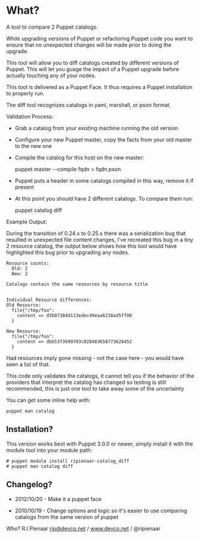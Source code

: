 What?
=====
A tool to compare 2 Puppet catalogs.

While upgrading versions of Puppet or refactoring Puppet code you want to
ensure that no unexpected changes will be made prior to doing the upgrade.

This tool will allow you to diff catalogs created by different versions of
Puppet.  This will let you guage the impact of a Puppet upgrade before actually
touching any of your nodes.

This tool is delivered as a Puppet Face. It thus requires a Puppet installation
to properly run.

The diff tool recognizes catalogs in yaml, marshall, or pson format.

Validation Process:

 - Grab a catalog from your existing machine running the old version
 - Configure your new Puppet master, copy the facts from your old master
   to the new one
 - Compile the catalog for this host on the new master:

      puppet master --compile fqdn > fqdn.pson

 - Puppet puts a header in some catalogs compiled in this way, remove it if present
 - At this point you should have 2 different catalogs. To compare them run:

      puppet catalog diff <catalog1> <catalog2>

Example Output:

During the transition of 0.24.x to 0.25.x there was a serialization bug that
resulted in unexpected file content changes, I've recreated this bug in a tiny
2 resource catalog, the output below shows how this tool would have highlighted
this bug prior to upgrading any nodes.

    Resource counts:
      Old: 2
      New: 2

    Catalogs contain the same resources by resource title


    Individual Resource differences:
    Old Resource:
      file{"/tmp/foo":
        content => d3b07384d113edec49eaa6238ad5ff00
      }

    New Resource:
      file{"/tmp/foo":
        content => dbb53f3699703c028483658773628452
      }

Had resources imply gone missing - not the case here - you would have seen a
list of that.

This code only validates the catalogs, it cannot tell you if the behavior of
the providers that interpret the catalog has changed so testing is still
recommended, this is just one tool to take away some of the uncertainty

You can get some inline help with:

    puppet man catalog

Installation?
-------------

This version works best with Puppet 3.0.0 or newer, simply install it with the
module tool into your module path:

    # puppet module install ripienaar-catalog_diff
    # puppet man catalog diff


Changelog?
----------

 - 2012/10/20 - Make it a puppet face

 - 2010/10/19 - Change options and logic so it's easier to use comparing catalogs
                from the same version of puppet


Who?
R.I.Pienaar <rip@devco.net> / www.devco.net / @ripienaar
